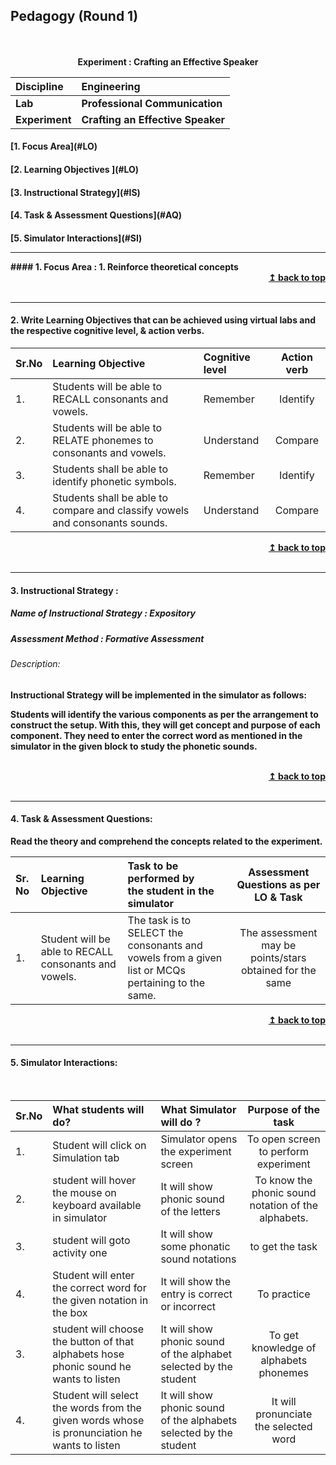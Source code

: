 ## Pedagogy (Round 1)
<p align="center">
<br>
<br>
<b> Experiment : Crafting an Effective Speaker <a name="top"></a> <br>
</p>

<b>Discipline | <b>Engineering
:--|:--|
<b> Lab | <b> Professional Communication
<b> Experiment|   <b> Crafting an Effective Speaker


<h4> [1. Focus Area](#LO)
<h4> [2. Learning Objectives ](#LO)
<h4> [3. Instructional Strategy](#IS)
<h4> [4. Task & Assessment Questions](#AQ)
<h4> [5. Simulator Interactions](#SI)
 <hr>
<a name="LO"></a>
#### 1. Focus Area : 
 1. Reinforce theoretical concepts


<br/>
<div align="right">
    <b><a href="#top">↥ back to top</a></b>
</div>
<br/>
<hr>

<a name="LO"></a>
#### 2. Write Learning Objectives that can be achieved using virtual labs and the respective cognitive level, & action verbs.
Sr.No | Learning Objective | Cognitive level | Action verb
:--|:--|:--|:--:
1.| Students will be able to RECALL consonants and vowels.| Remember  | Identify
2.| Students will be able to RELATE phonemes to consonants and vowels. | Understand | Compare
3.| Students shall be able to identify phonetic symbols.| Remember  | Identify 
4.| Students shall be able to compare and classify vowels and consonants sounds.	 | Understand | Compare
<div align="right">
    <b><a href="#top">↥ back to top</a></b>
</div>
<br/>
<hr>

<a name="LO"></a>
#### 3. Instructional Strategy : 
 ##### Name of Instructional Strategy  :     Expository
 ##### Assessment Method : Formative Assessment
 ###### Description:
Instructional Strategy will be implemented in the simulator as follows: 
<p>Students will identify the various components as per the arrangement to construct the setup. With this, they will get concept and purpose of each component. They need to enter the correct word as mentioned in the simulator in the given block to study the phonetic sounds.
 </p>


<br/>
<div align="right">
    <b><a href="#top">↥ back to top</a></b>
</div>
<br/>
<hr>

<a name="IS"></a>
#### 4. Task & Assessment Questions:
Read the theory and comprehend the concepts related to the experiment.
<br>

Sr. No |	Learning Objective	| Task to be performed by <br> the student  in the simulator | Assessment Questions as per LO & Task
:--|:--|:--|:-:
1.|Student will be able to RECALL consonants and vowels. | The task is to SELECT the consonants and vowels from a given list or MCQs pertaining to the same.| The assessment may be points/stars obtained for the same

<div align="right">
    <b><a href="#top">↥ back to top</a></b>
</div>
<br/>
<hr>

<a name="SI"></a>

#### 5. Simulator Interactions:
<br>

Sr.No | What students will do? | What Simulator will do ? | Purpose of the task
:--|:--|:--|:--:
1.|Student will click on Simulation tab| Simulator opens the experiment screen  |To open screen to perform experiment
2.|student will hover the mouse on keyboard available in simulator| It will show phonic sound of the letters  | To know the phonic sound notation of the alphabets.
3.|student will goto activity one | It will show some phonatic sound notations  | to get the task
4.| Student will enter the correct word for the given notation in the box | It will show the entry is correct or incorrect | To practice
3.|student will choose the button of that alphabets hose phonic sound he wants to listen| It will show phonic sound of the alphabet selected by the student  | To get knowledge of alphabets phonemes  
4.| Student will select the words from the given words  whose is pronunciation he wants to listen | It will show phonic sound of the alphabets selected by the student | It will pronunciate the selected word |To improve pronunciate skill
